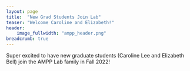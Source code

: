 ```yaml
---
layout: page
title:  "New Grad Students Join Lab"
teaser: "Welcome Caroline and Elizabeth!"
header:
    image_fullwidth: "ampp_header.png"
breadcrumb: true
---
```


Super excited to have new graduate students (Caroline Lee and Elizabeth Bell) join the AMPP Lab family in Fall 2022!
